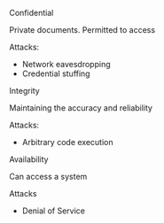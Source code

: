 Confidential 

Private documents. Permitted to access

Attacks:
- Network eavesdropping
- Credential stuffing

Integrity

Maintaining the accuracy and reliability

Attacks:

- Arbitrary code execution

Availability

Can access a system

Attacks

- Denial of Service
